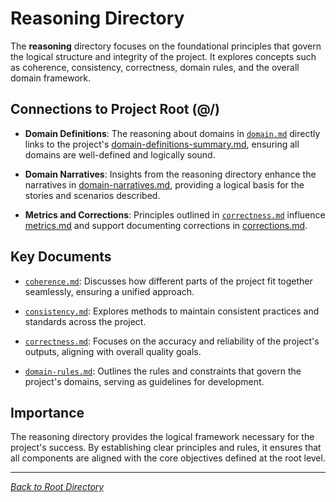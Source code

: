 # Reasoning Directory

The **reasoning** directory focuses on the foundational principles that govern the logical structure and integrity of the project. It explores concepts such as coherence, consistency, correctness, domain rules, and the overall domain framework.

## Connections to Project Root (@/)

- **Domain Definitions**: The reasoning about domains in [`domain.md`](domain.md) directly links to the project's [domain-definitions-summary.md](/domain-definitions-summary.md), ensuring all domains are well-defined and logically sound.

- **Domain Narratives**: Insights from the reasoning directory enhance the narratives in [domain-narratives.md](/domain-narratives.md), providing a logical basis for the stories and scenarios described.

- **Metrics and Corrections**: Principles outlined in [`correctness.md`](correctness.md) influence [metrics.md](/metrics.md) and support documenting corrections in [corrections.md](/corrections.md).

## Key Documents

- [`coherence.md`](coherence.md): Discusses how different parts of the project fit together seamlessly, ensuring a unified approach.

- [`consistency.md`](consistency.md): Explores methods to maintain consistent practices and standards across the project.

- [`correctness.md`](correctness.md): Focuses on the accuracy and reliability of the project's outputs, aligning with overall quality goals.

- [`domain-rules.md`](domain-rules.md): Outlines the rules and constraints that govern the project's domains, serving as guidelines for development.

## Importance

The reasoning directory provides the logical framework necessary for the project's success. By establishing clear principles and rules, it ensures that all components are aligned with the core objectives defined at the root level.

---

*[Back to Root Directory](/)*